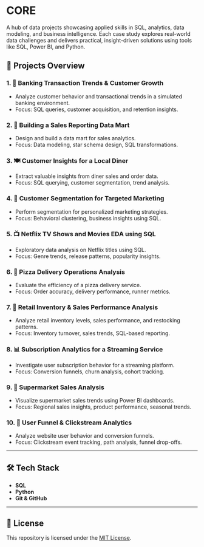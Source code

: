 # CORE

A hub of data projects showcasing applied skills in SQL, analytics, data modeling, and business intelligence. Each case study explores real-world data challenges and delivers practical, insight-driven solutions using tools like SQL, Power BI, and Python.

## 📁 Projects Overview

### 1. 🏦 Banking Transaction Trends & Customer Growth
- Analyze customer behavior and transactional trends in a simulated banking environment.
- Focus: SQL queries, customer acquisition, and retention insights.

### 2. 🛒 Building a Sales Reporting Data Mart
- Design and build a data mart for sales analytics.
- Focus: Data modeling, star schema design, SQL transformations.

### 3. 🍽️ Customer Insights for a Local Diner
- Extract valuable insights from diner sales and order data.
- Focus: SQL querying, customer segmentation, trend analysis.

### 4. 🧠 Customer Segmentation for Targeted Marketing
- Perform segmentation for personalized marketing strategies.
- Focus: Behavioral clustering, business insights using SQL.

### 5. 📺 Netflix TV Shows and Movies EDA using SQL
- Exploratory data analysis on Netflix titles using SQL.
- Focus: Genre trends, release patterns, popularity insights.

### 6. 🍕 Pizza Delivery Operations Analysis
- Evaluate the efficiency of a pizza delivery service.
- Focus: Order accuracy, delivery performance, runner metrics.

### 7. 🏬 Retail Inventory & Sales Performance Analysis
- Analyze retail inventory levels, sales performance, and restocking patterns.
- Focus: Inventory turnover, sales trends, SQL-based reporting.

### 8. 📊 Subscription Analytics for a Streaming Service
- Investigate user subscription behavior for a streaming platform.
- Focus: Conversion funnels, churn analysis, cohort tracking.

### 9. 🧾 Supermarket Sales Analysis
- Visualize supermarket sales trends using Power BI dashboards.
- Focus: Regional sales insights, product performance, seasonal trends.

### 10. 🔄 User Funnel & Clickstream Analytics
- Analyze website user behavior and conversion funnels.
- Focus: Clickstream event tracking, path analysis, funnel drop-offs.

---

## 🛠️ Tech Stack
- **SQL** 
- **Python**
- **Git & GitHub**

---

## 📄 License

This repository is licensed under the [MIT License](LICENSE).
